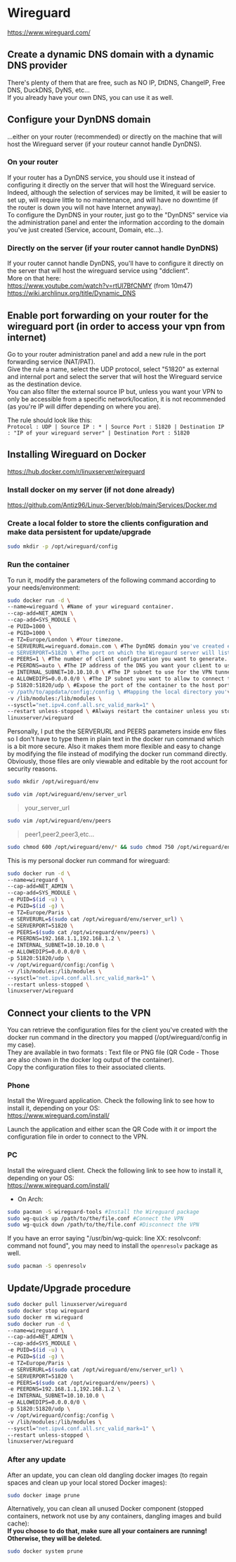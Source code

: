 # Wireguard

<https://www.wireguard.com/>

## Create a dynamic DNS domain with a dynamic DNS provider

There's plenty of them that are free, such as NO IP, DtDNS, ChangeIP, Free DNS, DuckDNS, DyNS, etc...  
If you already have your own DNS, you can use it as well.

## Configure your DynDNS domain

...either on your router (recommended) or directly on the machine that will host the Wireguard server (if your routeur cannot handle DynDNS).

### On your router

If your router has a DynDNS service, you should use it instead of configuring it directly on the server that will host the Wireguard service.  
Indeed, although the selection of services may be limited, it will be easier to set up, will require little to no maintenance, and will have no downtime (if the router is down you will not have Internet anyway).  
To configure the DynDNS in your router, just go to the "DynDNS" service via the administration panel and enter the information according to the domain you've just created (Service, account, Domain, etc...).

### Directly on the server (if your router cannot handle DynDNS)

If your router cannot handle DynDNS, you'll have to configure it directly on the server that will host the wireguard service using "ddclient".  
More on that here:  
<https://www.youtube.com/watch?v=rtUl7BfCNMY> (from 10m47)  
<https://wiki.archlinux.org/title/Dynamic_DNS>

## Enable port forwarding on your router for the wireguard port (in order to access your vpn from internet)

Go to your router administration panel and add a new rule in the port forwarding service (NAT/PAT).  
Give the rule a name, select the UDP protocol, select "51820" as external and internal port and select the server that will host the Wireguard service as the destination device.  
You can also filter the external source IP but, unless you want your VPN to only be accessible from a specific network/location, it is not recommended (as you're IP will differ depending on where you are).

The rule should look like this:  
`Protocol : UDP | Source IP : * | Source Port : 51820 | Destination IP : "IP of your wireguard server" | Destination Port : 51820`

## Installing Wireguard on Docker

<https://hub.docker.com/r/linuxserver/wireguard>

### Install docker on my server (if not done already)

<https://github.com/Antiz96/Linux-Server/blob/main/Services/Docker.md>

### Create a local folder to store the clients configuration and make data persistent for update/upgrade

```bash
sudo mkdir -p /opt/wireguard/config
```

### Run the container

To run it, modify the parameters of the following command according to your needs/environment:

```bash
sudo docker run -d \
--name=wireguard \ #Name of your wireguard container.
--cap-add=NET_ADMIN \
--cap-add=SYS_MODULE \
-e PUID=1000 \
-e PGID=1000 \
-e TZ=Europe/London \ #Your timezone.
-e SERVERURL=wireguard.domain.com \ #The DynDNS domain you've created earlier.
-e SERVERPORT=51820 \ #The port on which the Wiregaurd server will listen to (make sure it matches the port forwarding rule you've created earlier), 51820 by default.
-e PEERS=1 \ #The number of client configuration you want to generate. It can either be a number or a list of strings separated by comma (if you want to name them).
-e PEERDNS=auto \ #The IP address of the DNS you want your client to use while connected to the VPN, auto option by default.
-e INTERNAL_SUBNET=10.10.10.0 \ #The IP subnet to use for the VPN tunnel.
-e ALLOWEDIPS=0.0.0.0/0 \ #The IP subnet you want to allow to connect to your VPN (0.0.0.0/0 = "Allow all" which is recommended, unless you want your VPN to only be accessible from a specific network/location).
-p 51820:51820/udp \ #Expose the port of the container to the host port (make sure it fits the SERVERPORT variable and the port forwarding rule you've set on your router).
-v /path/to/appdata/config:/config \ #Mapping the local directory you've created earlier to the /config directory on the container.
-v /lib/modules:/lib/modules \
--sysctl="net.ipv4.conf.all.src_valid_mark=1" \
--restart unless-stopped \ #Always restart the container unless you stopped it manually
linuxserver/wireguard
```

Personally, I put the the SERVERURL and PEERS parameters inside env files so I don't have to type them in plain text in the docker run command which is a bit more secure. Also it makes them more flexible and easy to change by modifying the file instead of modifying the docker run command directly. Obviously, those files are only viewable and editable by the root account for security reasons.

```bash
sudo mkdir /opt/wireguard/env
```

```bash
sudo vim /opt/wireguard/env/server_url
```

> your_server_url

```bash
sudo vim /opt/wireguard/env/peers
```

> peer1,peer2,peer3,etc...

```bash
sudo chmod 600 /opt/wireguard/env/* && sudo chmod 750 /opt/wireguard/env
```

This is my personal docker run command for wireguard:

```bash
sudo docker run -d \
--name=wireguard \
--cap-add=NET_ADMIN \
--cap-add=SYS_MODULE \
-e PUID=$(id -u) \
-e PGID=$(id -g) \
-e TZ=Europe/Paris \
-e SERVERURL=$(sudo cat /opt/wireguard/env/server_url) \
-e SERVERPORT=51820 \
-e PEERS=$(sudo cat /opt/wireguard/env/peers) \
-e PEERDNS=192.168.1.1,192.168.1.2 \
-e INTERNAL_SUBNET=10.10.10.0 \
-e ALLOWEDIPS=0.0.0.0/0 \
-p 51820:51820/udp \
-v /opt/wireguard/config:/config \
-v /lib/modules:/lib/modules \
--sysctl="net.ipv4.conf.all.src_valid_mark=1" \
--restart unless-stopped \
linuxserver/wireguard
```

## Connect your clients to the VPN

You can retrieve the configuration files for the client you've created with the docker run command in the directory you mapped (/opt/wireguard/config in my case).  
They are available in two formats : Text file or PNG file (QR Code - Those are also chown in the docker log output of the container).  
Copy the configuration files to their associated clients.

### Phone

Install the Wireguard application. Check the following link to see how to install it, depending on your OS:  
<https://www.wireguard.com/install/>

Launch the application and either scan the QR Code with it or import the configuration file in order to connect to the VPN.

### PC

Install the wireguard client. Check the following link to see how to install it, depending on your OS:  
<https://www.wireguard.com/install/>

- On Arch:

```bash
sudo pacman -S wireguard-tools #Install the Wireguard package
sudo wg-quick up /path/to/the/file.conf #Connect the VPN
sudo wg-quick down /path/to/the/file.conf #Disconnect the VPN
```

If you have an error saying "/usr/bin/wg-quick: line XX: resolvconf: command not found", you may need to install the `openresolv` package as well.

```bash
sudo pacman -S openresolv
```

## Update/Upgrade procedure

```bash
sudo docker pull linuxserver/wireguard
sudo docker stop wireguard
sudo docker rm wireguard
sudo docker run -d \
--name=wireguard \
--cap-add=NET_ADMIN \
--cap-add=SYS_MODULE \
-e PUID=$(id -u) \
-e PGID=$(id -g) \
-e TZ=Europe/Paris \
-e SERVERURL=$(sudo cat /opt/wireguard/env/server_url) \
-e SERVERPORT=51820 \
-e PEERS=$(sudo cat /opt/wireguard/env/peers) \
-e PEERDNS=192.168.1.1,192.168.1.2 \
-e INTERNAL_SUBNET=10.10.10.0 \
-e ALLOWEDIPS=0.0.0.0/0 \
-p 51820:51820/udp \
-v /opt/wireguard/config:/config \
-v /lib/modules:/lib/modules \
--sysctl="net.ipv4.conf.all.src_valid_mark=1" \
--restart unless-stopped \
linuxserver/wireguard
```

### After any update

After an update, you can clean old dangling docker images (to regain spaces and clean up your local stored Docker images):

```bash
sudo docker image prune
```

Alternatively, you can clean all unused Docker component (stopped containers, network not use by any containers, dangling images and build cache):  
**If you choose to do that, make sure all your containers are running! Otherwise, they will be deleted.**

```bash
sudo docker system prune
```
